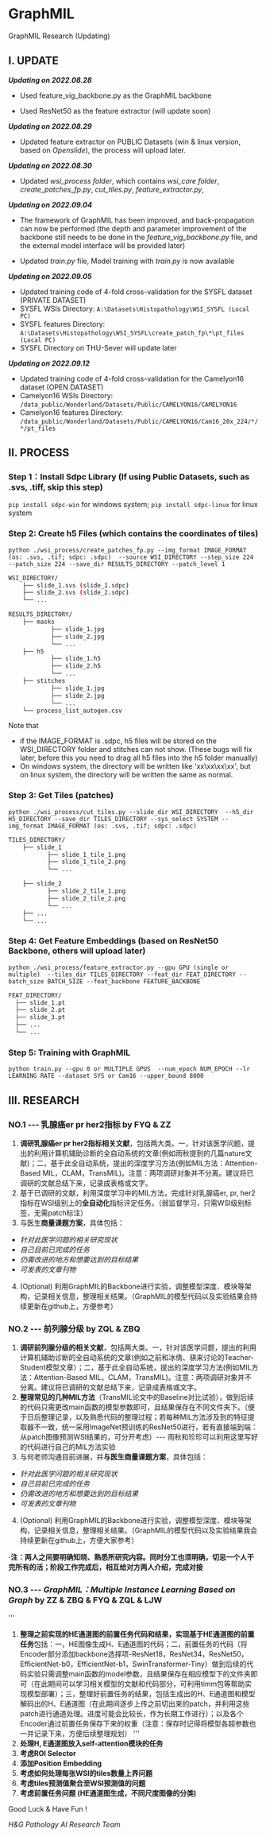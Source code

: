 # GraphMIL
GraphMIL Research (Updating)

## I. UPDATE

***Updating on 2022.08.28***

- Used feature_vig_backbone.py as the GraphMIL backbone

- Used ResNet50 as the feature extractor (will update soon)

***Updating on 2022.08.29***

- Updated feature extractor on PUBLIC Datasets (win & linux version, based on *Openslide*), the process will upload later.

***Updating on 2022.08.30***

- Updated *wsi_process folder*, which contains *wsi_core folder*, *create_patches_fp.py*, *cut_tiles.py*, *feature_extractor.py*,

***Updating on 2022.09.04***

- The framework of GraphMIL has been improved, and back-propagation can now be performed (the depth and parameter improvement of the backbone still needs to be done in the *feature_vig_backbone.py* file, and the external model interface will be provided later)

- Updated *train.py* file, Model training with *train.py* is now available

***Updating on 2022.09.05***

- Updated training code of 4-fold cross-validation for the SYSFL dataset (PRIVATE DATASET)
- SYSFL WSIs Directory: `A:\Datasets\Histopathology\WSI_SYSFL (Local PC)`
- SYSFL features Directory: `A:\Datasets\Histopathology\WSI_SYSFL\create_patch_fp\*\pt_files (Local PC)`
- SYSFL Directory on THU-Sever will update later

***Updating on 2022.09.12***

- Updated training code of 4-fold cross-validation for the Camelyon16 dataset (OPEN DATASET)
- Camelyon16 WSIs Directory: `/data_public/Wonderland/Datasets/Public/CAMELYON16/CAMELYON16`
- Camelyon16 features Directory: `/data_public/Wonderland/Datasets/Public/CAMELYON16/Cam16_20x_224/*/*/pt_files`

## II. PROCESS

### Step 1：Install Sdpc Library (If using Public Datasets, such as .svs, .tiff, skip this step)

`pip install sdpc-win` for windows system; `pip install sdpc-linux` for linux system

### Step 2: Create h5 Files (which contains the coordinates of tiles)

``` shell
python ./wsi_process/create_patches_fp.py --img_format IMAGE_FORMAT (os: .svs, .tif; sdpc: .sdpc)  --source WSI_DIRECTORY --step_size 224 --patch_size 224 --save_dir RESULTS_DIRECTORY --patch_level 1 
```

```bash
WSI_DIRECTORY/
	├── slide_1.svs (slide_1.sdpc)
	├── slide_2.svs (slide_2.sdpc)
	└── ...
```

```bash
RESULTS_DIRECTORY/
	├── masks
    		├── slide_1.jpg
    		├── slide_2.jpg
    		└── ...
	├── h5
    		├── slide_1.h5
    		├── slide_2.h5
    		└── ...
	├── stitches
    		├── slide_1.jpg
    		├── slide_2.jpg
    		└── ...
	└── process_list_autogen.csv
```
Note that 
- if the IMAGE_FORMAT is .sdpc, h5 files will be stored on the WSI_DIRECTORY folder and stitches can not show. (These bugs will fix later, before this you need to drag all h5 files into the h5 folder manually)
- On windows system, the directory will be written like 'xx\xx\xx\xx\', but on linux system, the directory will be written the same as normal.

### Step 3: Get Tiles (patches) 

``` shell
python ./wsi_process/cut_tiles.py --slide_dir WSI_DIRECTORY  --h5_dir H5_DIRECTORY --save_dir TILES_DIRECTORY --sys_select SYSTEM --img_format IMAGE_FORMAT (os: .svs, .tif; sdpc: .sdpc)
```

```bash
TILES_DIRECTORY/
	├── slide_1 
		   ├── slide_1_tile_1.png
		   ├── slide_1_tile_2.png
		   └── ...

	├── slide_2 
		   ├── slide_2_tile_1.png
		   ├── slide_2_tile_2.png
		   └── ...
	├── ...
	└── ...
```

### Step 4: Get Feature Embeddings (based on ResNet50 Backbone, others will upload later)

``` shell
python ./wsi_process/feature_extractor.py --gpu GPU (single or multiple)  --tiles_dir TILES_DIRECTORY --feat_dir FEAT_DIRECTORY --batch_size BATCH_SIZE --feat_backbone FEATURE_BACKBONE
```

```bash
FEAT_DIRECTORY/
  ├── slide_1.pt
  ├── slide_2.pt
  ├── slide_3.pt 
  ├── ...
  └── ...
```

### Step 5: Training with GraphMIL

``` shell
python train.py --gpu 0 or MULTIPLE GPUS  --num_epoch NUM_EPOCH --lr LEARNING RATE --dataset SYS or Cam16 --upper_bound 8000 
```

## III. RESEARCH

### NO.1 --- 乳腺癌er pr her2指标 by FYQ & ZZ

1. **调研乳腺癌er pr her2指标相关文献**，包括两大类。一，针对该医学问题，提出的利用计算机辅助诊断的全自动系统的文章(例如雨秋提到的几篇nature文献)；二，基于此全自动系统，提出的深度学习方法(例如MIL方法：Attention-Based MIL，CLAM，TransMIL)。注意：两项调研对象并不分离。建议将已调研的文献总结下来，记录成表格或文字。
2.  基于已调研的文献，利用深度学习中的MIL方法，完成针对乳腺癌er, pr, her2指标在WSI级别上的**全自动化**指标评定任务。（弱监督学习，只需WSI级别标签，无需patch标注）
3. 与医生**商量课题方案**，具体包括：
- *针对此医学问题的相关研究现状*
- *自己目前已完成的任务*
- *仍需改进的地方和想要达到的目标结果*
- *可发表的文章刊物*
4. (Optional) 利用GraphMIL的Backbone进行实验，调整模型深度、模块等架构，记录相关信息，整理相关结果。（GraphMIL的模型代码以及实验结果会持续更新在github上，方便参考）

### NO.2 --- 前列腺分级 by ZQL & ZBQ
1. **调研前列腺分级的相关文献**，包括两大类。一，针对该医学问题，提出的利用计算机辅助诊断的全自动系统的文章(例如之前和冰倩、骐来讨论的Teacher-Student模型文章）；二，基于此全自动系统，提出的深度学习方法(例如MIL方法：Attention-Based MIL，CLAM，TransMIL)。注意：两项调研对象并不分离。建议将已调研的文献总结下来，记录成表格或文字。
2. **整理常见的几种MIL方法**（TransMIL论文中的Baseline对比试验），做到后续的代码只需更改main函数的模型参数即可，且结果保存在不同文件夹下。（便于日后整理记录，以及熟悉代码的整理过程；若每种MIL方法涉及到的特征提取器不一致，统一采用ImageNet预训练的ResNet50进行，若有直接端到端：从patch图像预测WSI结果的，可分开考虑）--- 雨秋和珍珍可以利用这里写好的代码进行自己的MIL方法实验
3. 与何老师沟通目前进展，并**与医生商量课题方案**，具体包括：
- *针对此医学问题的相关研究现状*
- *自己目前已完成的任务*
- *仍需改进的地方和想要达到的目标结果*
- *可发表的文章刊物*
4. (Optional) 利用GraphMIL的Backbone进行实验，调整模型深度、模块等架构，记录相关信息，整理相关结果。（GraphMIL的模型代码以及实验结果我会持续更新在github上，方便大家参考）

**·注：两人之间要明确知晓、熟悉所研究内容。同时分工也须明确，切忌一个人干完所有的活；阶段工作完成后，相互给对方两人介绍，完成对接**

### NO.3 --- *GraphMIL：Multiple Instance Learning Based on Graph* by ZZ & ZBQ & FYQ & ZQL & LJW

'''
1. **整理之前实现的HE通道图的前置任务代码和结果，实现基于HE通道图的前置任务**包括：一，HE图像生成H、E通道图的代码；二，前置任务的代码（将Encoder部分添加backbone选择项-ResNet18，ResNet34，ResNet50，EfficientNet-b0，EfficientNet-b1，SwinTransformer-Tiny）做到后续的代码实验只需调整main函数的model参数，且结果保存在相应模型下的文件夹即可（在此期间可以学习相关模型的文献和代码部分，可利用timm包等帮助实现模型部署）；三，整理好前置任务的结果，包括生成出的H、E通道图和模型解码出的H、E通道图（在此期间逐步上传之前切出来的patch，并利用这些patch进行通道处理。进度可能会比较长，作为长期工作进行）；以及各个Encoder通过前置任务保存下来的权重（注意：保存时记得将模型各超参数也一并记录下来，方便后续整理规划）
'''
1. **处理H, E通道图放入self-attention模块的任务**
2. **考虑ROI Selector**
3. **添加Position Embedding**
4. **考虑如何处理每张WSI的tiles数量上界问题**
5. **考虑tiles预测值聚合至WSI预测值的问题**
6. **考虑前置任务问题 (HE通道图生成，不同尺度图像的分类)**

Good Luck & Have Fun !

*H&G Pathology AI Research Team*
